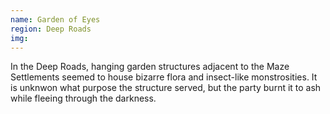 ```yaml
---
name: Garden of Eyes
region: Deep Roads
img: 
---
```

In the Deep Roads, hanging garden structures adjacent to the Maze Settlements seemed to house bizarre flora and insect-like monstrosities. It is unknwon what purpose the structure served, but the party burnt it to ash while fleeing through the darkness. 
